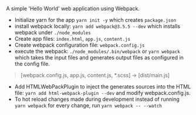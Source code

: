 
A simple 'Hello World' web application using Webpack.

* Initialize yarn for the app `yarn init -y` which creates `package.json`
* install webpack locally: `yarn add webpack@3.5.5 --dev` which installs webpack under `./node_modules`
* Create app files: `index.html`, `app.js`, `content.js`
* Create webpack configuration file: `webpack.config.js`
* execute the webpack: `./node_modules/.bin/webpack` or `yarn webpack` which takes the input files and generates output files as configured in the config file. 
> [webpack.config.js, app.js, content.js, *.scss] -> [dist/main.js]
* Add HTMLWebPackPlugin to inject the generates sources into the HTML file: `yarn add html-webpack-plugin --dev` and modify webpack.config.js.
* To hot reload changes made during development instead of running `yarn webpack` for every change, run `yarn webpack -- --watch`
